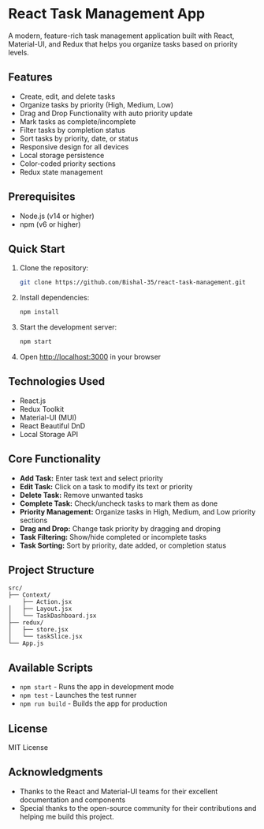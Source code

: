# React Task Management App

A modern, feature-rich task management application built with React, Material-UI, and Redux that helps you organize tasks based on priority levels.

## Features

- Create, edit, and delete tasks
- Organize tasks by priority (High, Medium, Low)
- Drag and Drop Functionality with auto priority update
- Mark tasks as complete/incomplete
- Filter tasks by completion status
- Sort tasks by priority, date, or status
- Responsive design for all devices
- Local storage persistence
- Color-coded priority sections
- Redux state management

## Prerequisites

- Node.js (v14 or higher)
- npm (v6 or higher)

## Quick Start

1. Clone the repository:
   ```bash
   git clone https://github.com/Bishal-35/react-task-management.git
   ```

2. Install dependencies:
   ```bash
   npm install
   ```

3. Start the development server:
   ```bash
   npm start
   ```

4. Open [http://localhost:3000](http://localhost:3000) in your browser

## Technologies Used

- React.js
- Redux Toolkit
- Material-UI (MUI)
- React Beautiful DnD
- Local Storage API

## Core Functionality

- **Add Task:** Enter task text and select priority
- **Edit Task:** Click on a task to modify its text or priority
- **Delete Task:** Remove unwanted tasks
- **Complete Task:** Check/uncheck tasks to mark them as done
- **Priority Management:** Organize tasks in High, Medium, and Low priority sections
- **Drag and Drop:** Change task priority by dragging and droping
- **Task Filtering:** Show/hide completed or incomplete tasks
- **Task Sorting:** Sort by priority, date added, or completion status

## Project Structure

```
src/  
├── Context/
    ├── Action.jsx
│   ├── Layout.jsx
│   └── TaskDashboard.jsx
├── redux/
│   ├── store.jsx
│   └── taskSlice.jsx
└── App.js
```

## Available Scripts

- `npm start` - Runs the app in development mode
- `npm test` - Launches the test runner
- `npm run build` - Builds the app for production




## License

MIT License

## Acknowledgments

- Thanks to the React and Material-UI teams for their excellent documentation and components
- Special thanks to the open-source community for their contributions and helping me build this project.


